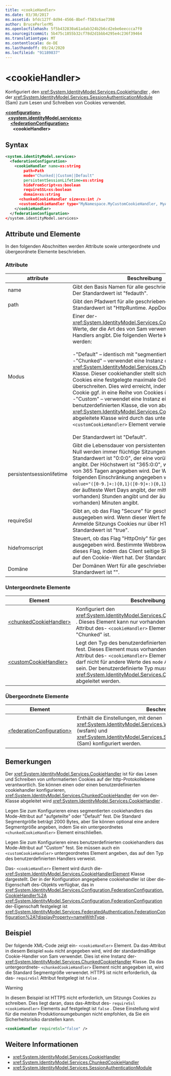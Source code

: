 ```yaml
---
title: <cookieHandler>
ms.date: 03/30/2017
ms.assetid: bfdc127f-8d94-4566-8bef-f583c6ae7398
author: BrucePerlerMS
ms.openlocfilehash: 5f5b432830a61adab324b2b6cd2ebe6eeccca7f0
ms.sourcegitcommit: 5b475c1855b32cf78d2d1bbb4295e4c236f39464
ms.translationtype: MT
ms.contentlocale: de-DE
ms.lasthandoff: 09/24/2020
ms.locfileid: "91189837"
---
```

# \<cookieHandler>

Konfiguriert den <xref:System.IdentityModel.Services.CookieHandler> , den der <xref:System.IdentityModel.Services.SessionAuthenticationModule> (Sam) zum Lesen und Schreiben von Cookies verwendet.  
  
[**\<configuration>**](../configuration-element.md)\
&nbsp;&nbsp;[**\<system.identityModel.services>**](system-identitymodel-services.md)\
&nbsp;&nbsp;&nbsp;&nbsp;[**\<federationConfiguration>**](federationconfiguration.md)\
&nbsp;&nbsp;&nbsp;&nbsp;&nbsp;&nbsp;**\<cookieHandler>**  
  
## <a name="syntax"></a>Syntax  
  
```xml  
<system.identityModel.services>  
  <federationConfiguration>  
    <cookieHandler name=xs:string  
        path=Path  
        mode="Chunked||Custom||Default"  
        persistentSessionLifetime=xs:string  
        hideFromScript=xs:boolean  
        requireSSL=xs:boolean  
        domain=xs:string  
      <chunkedCookieHandler size=xs:int />  
      <customCookieHandler type="MyNamespace.MyCustomCookieHandler, MyAssembly" />  
    </cookieHandler>  
  </federationConfiguration>  
</system.identityModel.services>  
```  
  
## <a name="attributes-and-elements"></a>Attribute und Elemente  

 In den folgenden Abschnitten werden Attribute sowie untergeordnete und übergeordnete Elemente beschrieben.  
  
### <a name="attributes"></a>Attribute  
  
|attribute|Beschreibung|  
|---------------|-----------------|  
|name|Gibt den Basis Namen für alle geschriebenen Cookies an. Der Standardwert ist "fedauth".|  
|path|Gibt den Pfadwert für alle geschriebenen Cookies an. Der Standardwert ist "HttpRuntime. AppDomainAppVirtualPath".|  
|Modus|Einer der- <xref:System.IdentityModel.Services.CookieHandlerMode> Werte, der die Art des von Sam verwendeten Cookie-Handlers angibt. Die folgenden Werte können verwendet werden:<br /><br /> -"Default" – identisch mit "segmentiert".<br />-"Chunked" – verwendet eine Instanz der- <xref:System.IdentityModel.Services.ChunkedCookieHandler> Klasse. Dieser cookiehandler stellt sicher, dass einzelne Cookies eine festgelegte maximale Größe nicht überschreiten. Dies wird erreicht, indem ein logisches Cookie ggf. in eine Reihe von Cookies übertragen wird.<br />-"Custom" – verwendet eine Instanz einer benutzerdefinierten Klasse, die von abgeleitet ist <xref:System.IdentityModel.Services.CookieHandler> . Auf die abgeleitete Klasse wird durch das untergeordnete- `<customCookieHandler>` Element verwiesen.<br /><br /> Der Standardwert ist "Default".|  
|persistentsessionlifetime|Gibt die Lebensdauer von persistenten Sitzungen an. Bei Null werden immer flüchtige Sitzungen verwendet. Der Standardwert ist "0:0:0", der eine vorübergehende Sitzung angibt. Der Höchstwert ist "365:0:0", wodurch eine Sitzung von 365 Tagen angegeben wird. Der Wert sollte gemäß der folgenden Einschränkung angegeben werden: `<xs:pattern value="([0-9.]+:){0,1}([0-9]+:){0,1}[0-9.]+" />` , wobei der äußteste Wert Days angibt, der mittlere Wert (falls vorhanden) Stunden angibt und der äußteste Wert (falls vorhanden) Minuten angibt.|  
|requireSsl|Gibt an, ob das Flag "Secure" für geschriebene Cookies ausgegeben wird. Wenn dieser Wert festgelegt ist, sind die Anmelde Sitzungs Cookies nur über HTTPS verfügbar. Der Standardwert ist "true".|  
|hidefromscript|Steuert, ob das Flag "HttpOnly" für geschriebene Cookies ausgegeben wird. Bestimmte Webbrowser berücksichtigen dieses Flag, indem das Client seitige Skript keinen Zugriff auf den Cookie-Wert hat. Der Standardwert ist "true".|  
|Domäne|Der Domänen Wert für alle geschriebenen Cookies. Der Standardwert ist "".|  
  
### <a name="child-elements"></a>Untergeordnete Elemente  
  
|Element|Beschreibung|  
|-------------|-----------------|  
|[\<chunkedCookieHandler>](chunkedcookiehandler.md)|Konfiguriert den <xref:System.IdentityModel.Services.ChunkedCookieHandler> . Dieses Element kann nur vorhanden sein, wenn das- `mode` Attribut des- `<cookieHandler>` Elements "Default" oder "Chunked" ist.|  
|[\<customCookieHandler>](customcookiehandler.md)|Legt den Typ des benutzerdefinierten Cookie-Handlers fest. Dieses Element muss vorhanden sein, wenn das- `mode` Attribut des- `<cookieHandler>` Elements "Custom" ist. Er darf nicht für andere Werte des `mode` Attributs vorhanden sein. Der benutzerdefinierte Typ muss von der- <xref:System.IdentityModel.Services.CookieHandler> Klasse abgeleitet werden.|  
  
### <a name="parent-elements"></a>Übergeordnete Elemente  
  
|Element|Beschreibung|  
|-------------|-----------------|  
|[\<federationConfiguration>](federationconfiguration.md)|Enthält die Einstellungen, mit denen <xref:System.IdentityModel.Services.WSFederationAuthenticationModule> (wsfam) und <xref:System.IdentityModel.Services.SessionAuthenticationModule> (Sam) konfiguriert werden.|  
  
## <a name="remarks"></a>Bemerkungen  

 Der <xref:System.IdentityModel.Services.CookieHandler> ist für das Lesen und Schreiben von unformatierten Cookies auf der http-Protokollebene verantwortlich. Sie können einen oder einen benutzerdefinierten cookiehandler konfigurieren, <xref:System.IdentityModel.Services.ChunkedCookieHandler> der von der-Klasse abgeleitet wird <xref:System.IdentityModel.Services.CookieHandler> .  
  
 Legen Sie zum Konfigurieren eines segmentierten cookiehandlers das Mode-Attribut auf "aufgeteilte" oder "Default" fest. Die Standard Segmentgröße beträgt 2000 Bytes, aber Sie können optional eine andere Segmentgröße angeben, indem Sie ein untergeordnetes `<chunkedCookieHandler>` Element einschließen.  
  
 Legen Sie zum Konfigurieren eines benutzerdefinierten cookiehandlers das Mode-Attribut auf "Custom" fest. Sie müssen auch ein `<customCookieHandler>` untergeordnetes Element angeben, das auf den Typ des benutzerdefinierten Handlers verweist.  
  
 Das- `<cookieHandler>` Element wird durch die- <xref:System.IdentityModel.Services.CookieHandlerElement> Klasse dargestellt. Der in der Konfiguration angegebene cookiehandler ist über die-Eigenschaft des-Objekts verfügbar, das in <xref:System.IdentityModel.Services.Configuration.FederationConfiguration.CookieHandler%2A> <xref:System.IdentityModel.Services.Configuration.FederationConfiguration> der-Eigenschaft festgelegt ist <xref:System.IdentityModel.Services.FederatedAuthentication.FederationConfiguration%2A?displayProperty=nameWithType> .  
  
## <a name="example"></a>Beispiel  

 Der folgende XML-Code zeigt ein- `<cookieHandler>` Element. Da das-Attribut in diesem Beispiel `mode` nicht angegeben wird, wird der standardmäßige Cookie-Handler von Sam verwendet. Dies ist eine Instanz der- <xref:System.IdentityModel.Services.ChunkedCookieHandler> Klasse. Da das untergeordnete- `<chunkedCookieHandler>` Element nicht angegeben ist, wird die Standard Segmentgröße verwendet. HTTPS ist nicht erforderlich, da das- `requireSsl` Attribut festgelegt ist `false` .  
  
> [!WARNING]
> In diesem Beispiel ist HTTPS nicht erforderlich, um Sitzungs Cookies zu schreiben. Dies liegt daran, dass das-Attribut des- `requireSsl` `<cookieHandler>` Elements auf festgelegt ist `false` . Diese Einstellung wird für die meisten Produktionsumgebungen nicht empfohlen, da Sie ein Sicherheitsrisiko darstellen kann.  
  
```xml  
<cookieHandler requireSsl="false" />  
```  
  
## <a name="see-also"></a>Weitere Informationen

- <xref:System.IdentityModel.Services.CookieHandler>
- <xref:System.IdentityModel.Services.ChunkedCookieHandler>
- <xref:System.IdentityModel.Services.SessionAuthenticationModule>
